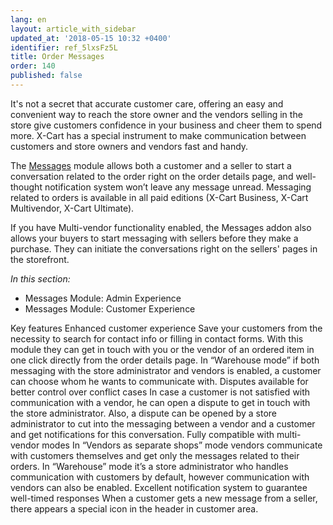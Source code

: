 ```yaml
---
lang: en
layout: article_with_sidebar
updated_at: '2018-05-15 10:32 +0400'
identifier: ref_5lxsFz5L
title: Order Messages
order: 140
published: false
---
```

It's not a secret that accurate customer care, offering an easy and convenient way to reach the store owner and the vendors selling in the store give customers confidence in your business and cheer them to spend more. X-Cart has a special instrument to make communication between customers and store owners and vendors fast and handy.

The [Messages](https://market.x-cart.com/addons/order-messages.html "Messages Module") module allows both a customer and a seller to start a conversation related to the order right on the order details page, and well-thought notification system won’t leave any message unread. Messaging related to orders is available in all paid editions (X-Cart Business, X-Cart Multivendor, X-Cart Ultimate). 

If you have Multi-vendor functionality enabled, the Messages addon also allows your buyers to start messaging with sellers before they make a purchase. They can initiate the conversations right on the sellers' pages in the storefront. 

_In this section:_
* Messages Module: Admin Experience
* Messages Module: Customer Experience

Key features
Enhanced customer experience
Save your customers from the necessity to search for contact info or filling in contact forms. With this module they can get in touch with you or the vendor of an ordered item in one click directly from the order details page. In “Warehouse mode” if both messaging with the store administrator and vendors is enabled, a customer can choose whom he wants to communicate with.
Disputes available for better control over conflict cases
In case a customer is not satisfied with communication with a vendor, he can open a dispute to get in touch with the store administrator. Also, a dispute can be opened by a store administrator to cut into the messaging between a vendor and a customer and get notifications for this conversation.
Fully compatible with multi-vendor modes
In “Vendors as separate shops” mode vendors communicate with customers themselves and get only the messages related to their orders.
In “Warehouse” mode it’s a store administrator who handles communication with customers by default, however communication with vendors can also be enabled.
Excellent notification system to guarantee well-timed responses
When a customer gets a new message from a seller, there appears a special icon in the header in customer area. 
